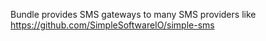 Bundle provides SMS gateways to many SMS providers like https://github.com/SimpleSoftwareIO/simple-sms